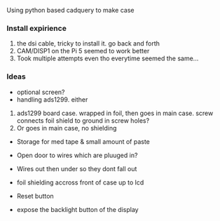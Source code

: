 Using python based cadquery to make case

### Install expirience
1) the dsi cable, tricky to install it. go back and forth
2) CAM/DISP1 on the Pi 5 seemed to work better
3) Took multiple attempts even tho everytime seemed the same...
### Ideas
- optional screen?
- handling ads1299. either
 1) ads1299 board case. wrapped in foil, then goes in main case. screw connects foil shield to ground in screw holes?
 2) Or goes in main case, no shielding
- Storage for med tape & small amount of paste
- Open door to wires which are pluuged in?
- Wires out then under so they dont fall out

- foil shielding accross front of case up to lcd
- Reset button
- expose the backlight button of the display